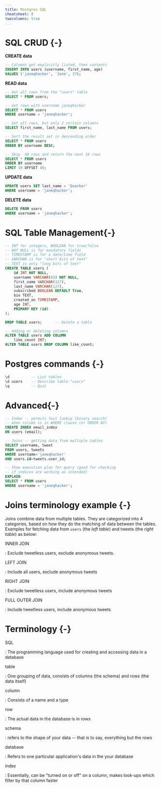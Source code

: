 ```yaml
---
title: Postgres SQL
cheatsheet: 8
twocolumns: true
...
```



# SQL CRUD {-}

**CREATE data**

```SQL
-- Columns get explicitly listed, then contents
INSERT INTO users (username, first_name, age)
VALUES ('janeqhacker', 'Jane', 37);
```

**READ data**

```SQL
-- Get all rows from the "users" table
SELECT * FROM users;

-- Get rows with username janeqhacker
SELECT * FROM users
WHERE username = 'janeqhacker';

-- Get all rows, but only 2 certain columns
SELECT first_name, last_name FROM users;

-- Sort the result set in descending order
SELECT * FROM users
ORDER BY username DESC;

-- Skip  40 rows and return the next 10 rows
SELECT * FROM users
ORDER BY username
LIMIT 10 OFFSET 40;
```


**UPDATE data**

```SQL
UPDATE users SET last_name = 'Quacker'
WHERE username = 'janeqhacker';
```


**DELETE data**

```SQL
DELETE FROM users
WHERE username = 'janeqhacker';
```

# SQL Table Management{-}

```SQL
-- INT for integers, BOOLEAN for true/false
-- NOT NULL is for mandatory fields
-- TIMESTAMP is for a date/time field
-- VARCHAR is for "short bits of text"
-- TEXT is only "long bits of text"
CREATE TABLE users (
    id INT NOT NULL,
    username VARCHAR(63) NOT NULL,
    first_name VARCHAR(127),
    last_name VARCHAR(127),
    subscribed BOOLEAN DEFAULT True,
    bio TEXT,
    created_on TIMESTAMP,
    age INT,
    PRIMARY KEY (id)
);

DROP TABLE users;      -- Delete a table

-- Adding or deleting columns
ALTER TABLE users ADD COLUMN 
    like_count INT;
ALTER TABLE users DROP COLUMN like_count;
```


# Postgres commands {-}

```SQL
\d          -- List tables
\d users    -- Describe table "users"
\q          -- Quit 
```


# Advanced{-}


```SQL
-- Index -- permits fast lookup (binary search)
-- when column is in WHERE clause (or ORDER BY)
CREATE INDEX email_index
ON users (email);

-- Joins -- getting data from multiple tables
SELECT username, tweet
FROM users, tweets 
WHERE username='janeqhacker'
AND users.id=tweets.user_id;

-- Show execution plan for query (good for checking
-- if indices are working as intended)
EXPLAIN
SELECT * FROM users
WHERE username = 'janeqhacker';
```



# Joins terminology example {-}

Joins combine data from multiple tables. They are categorized into 4
categories, based on how they do the matching of data between the tables.
Examples for fetching data from `users` (the *left table*) and tweets (the
*right table*) as below:

INNER JOIN

:   Exclude tweetless users, exclude anonymous tweets.


LEFT JOIN

:   Include all users, exclude anonymous tweets

RIGHT JOIN

:   Exclude tweetless users, include anonymous tweets


FULL OUTER JOIN

:   Include tweetless users, include anonymous tweets



# Terminology {-}

SQL

:   The programming language used for creating and accessing data in a database



table

:   One grouping of data, consists of columns (the schema) and rows (the data
itself)


column

:   Consists of a name and a type


row

:   The actual data in the database is in *rows*


schema

:   refers to the shape of your data -- that is to say, everything but the rows

database

:   Refers to one particular application's data in the your database


index

:   Essentially, can be "turned on or off" on a column, makes look-ups which
filter by that column faster



